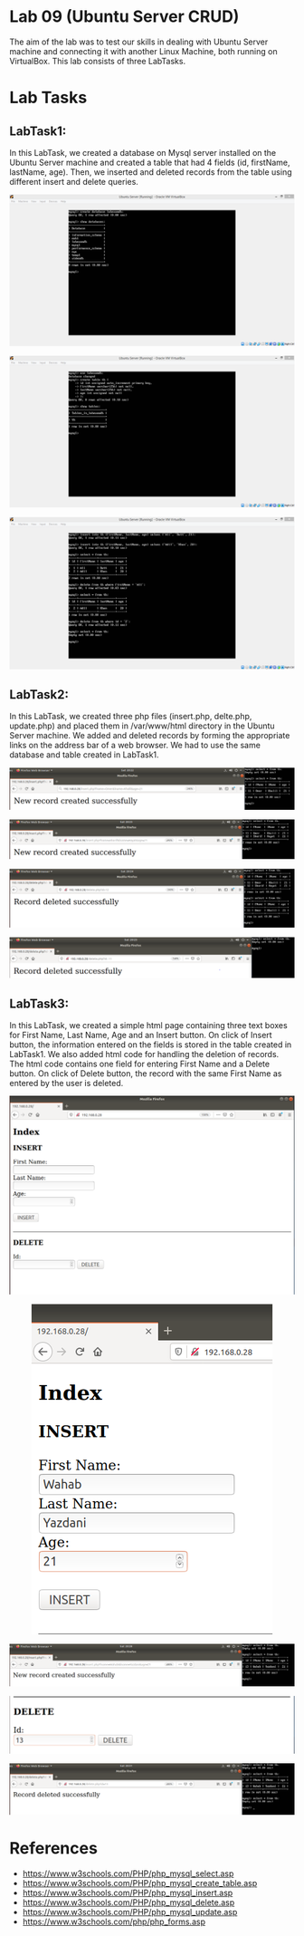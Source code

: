 # Lab 09 (Ubuntu Server CRUD)

The aim of the lab was to test our skills in dealing with Ubuntu Server machine and connecting it with another Linux Machine, both running on VirtualBox.
This lab consists of three LabTasks.

# Lab Tasks

## LabTask1:
In this LabTask, we created a database on Mysql server installed on the Ubuntu Server machine and created a table that had 4 fields (id, firstName, lastName, age). Then, we inserted and deleted records from the table using different insert and delete queries.

<p align="center">
    <img src="Images/1.png" />
</p>

<p align="center">
    <img src="Images/2.png" />
</p>

<p align="center">
    <img src="Images/3.png" />
</p>

## LabTask2:
In this LabTask, we created three php files (insert.php, delte.php, update.php) and placed them in /var/www/html directory in the Ubuntu Server machine. We added and deleted records by forming the appropriate links on the address bar of a web browser. We had to use the same database and table created in LabTask1.

<p align="center">
    <img src="Images/4.png" />
</p>

<p align="center">
    <img src="Images/5.png" />
</p>

<p align="center">
    <img src="Images/6.png" />
</p>

<p align="center">
    <img src="Images/7.png" />
</p>

## LabTask3:
In this LabTask, we created a simple html page containing three text boxes for First Name, Last Name, Age and an Insert button. On click of Insert button, the information entered on the fields is stored in the table created in LabTask1. We also added html code for handling the deletion of records. The html code contains one field for entering First Name and a Delete button. On click of Delete button, the record with the same First Name as entered by the user is deleted.

<p align="center">
    <img src="Images/8.png" />
</p>

<p align="center">
    <img src="Images/9.png" />
</p>

<p align="center">
    <img src="Images/10.png" />
</p>

<p align="center">
    <img src="Images/11.png" />
</p>

<p align="center">
    <img src="Images/12.png" />
</p>

# References
- https://www.w3schools.com/PHP/php_mysql_select.asp
- https://www.w3schools.com/PHP/php_mysql_create_table.asp
- https://www.w3schools.com/PHP/php_mysql_insert.asp
- https://www.w3schools.com/PHP/php_mysql_delete.asp
- https://www.w3schools.com/PHP/php_mysql_update.asp
- https://www.w3schools.com/php/php_forms.asp
